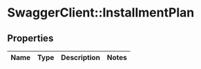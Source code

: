 # SwaggerClient::InstallmentPlan

## Properties
Name | Type | Description | Notes
------------ | ------------- | ------------- | -------------

